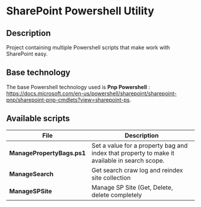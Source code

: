 # SharePoint Powershell Utility

## Description
Project containing multiple Powershell scripts that make work with SharePoint easy.

## Base technology
The base Powershell technology used is **Pnp Powershell** : https://docs.microsoft.com/en-us/powershell/sharepoint/sharepoint-pnp/sharepoint-pnp-cmdlets?view=sharepoint-ps.

## Available scripts
| File                       | Description                                                                                  |
| -------------------------- | -------------------------------------------------------------------------------------------- |
| **ManagePropertyBags.ps1** | Set a value for a property bag and index that property to make it available in search scope. |
| **ManageSearch**           | Get search craw log and reindex site collection                                              |
| **ManageSPSite**           | Manage SP Site (Get, Delete, delete completely                                               |

